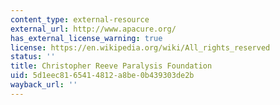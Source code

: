 ```yaml
---
content_type: external-resource
external_url: http://www.apacure.org/
has_external_license_warning: true
license: https://en.wikipedia.org/wiki/All_rights_reserved
status: ''
title: Christopher Reeve Paralysis Foundation
uid: 5d1eec81-6541-4812-a8be-0b439303de2b
wayback_url: ''
---
```

